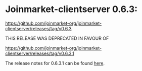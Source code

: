 Joinmarket-clientserver 0.6.3:
=================

<https://github.com/joinmarket-org/joinmarket-clientserver/releases/tag/v0.6.3>

THIS RELEASE WAS DEPRECATED IN FAVOUR OF 

<https://github.com/joinmarket-org/joinmarket-clientserver/releases/tag/v0.6.3.1>

The release notes for 0.6.3.1 can be found [here](release-notes-0.6.3.1.md).